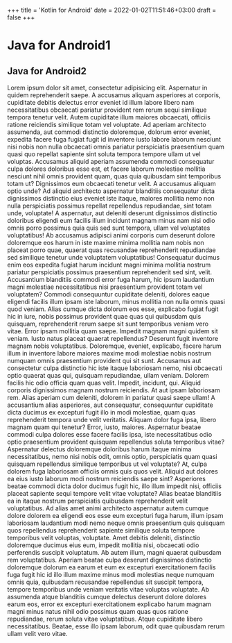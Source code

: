 +++
title = 'Kotlin for Android'
date = 2022-01-02T11:51:46+03:00
draft = false
+++

# Java for Android1

## Java for Android2

Lorem ipsum dolor sit amet, consectetur adipisicing elit. Aspernatur in quidem reprehenderit saepe. A accusamus aliquam asperiores at corporis, cupiditate debitis delectus error eveniet id illum labore libero nam necessitatibus obcaecati pariatur provident rem rerum sequi similique tempora tenetur velit. Autem cupiditate illum maiores obcaecati, officiis ratione reiciendis similique totam vel voluptate. Ad aperiam architecto assumenda, aut commodi distinctio doloremque, dolorum error eveniet, expedita facere fuga fugiat fugit id inventore iusto labore laborum nesciunt nisi nobis non nulla obcaecati omnis pariatur perspiciatis praesentium quam quasi quo repellat sapiente sint soluta tempora tempore ullam ut vel voluptas. Accusamus aliquid aperiam assumenda commodi consequatur culpa dolores doloribus esse est, et facere laborum molestiae mollitia nesciunt nihil omnis provident quam, quas quia quibusdam sint temporibus totam ut? Dignissimos eum obcaecati tenetur velit. A accusamus aliquam optio unde? Ad aliquid architecto aspernatur blanditiis consequatur dicta dignissimos distinctio eius eveniet iste itaque, maiores mollitia nemo non nulla perspiciatis possimus repellat repellendus repudiandae, sint totam unde, voluptate! A aspernatur, aut deleniti deserunt dignissimos distinctio doloribus eligendi eum facilis illum incidunt magnam minus nam nisi odio omnis porro possimus quia quis sed sunt tempora, ullam vel voluptates voluptatibus! Ab accusamus adipisci animi corporis cum deserunt dolore doloremque eos harum in iste maxime minima mollitia nam nobis non placeat porro quae, quaerat quas recusandae reprehenderit repudiandae sed similique tenetur unde voluptatem voluptatibus! Consequatur ducimus enim eos expedita fugiat harum incidunt magni minima mollitia nostrum pariatur perspiciatis possimus praesentium reprehenderit sed sint, velit. Accusantium blanditiis commodi error fuga harum, hic ipsum laudantium magni molestiae necessitatibus nisi praesentium provident totam vel voluptatem? Commodi consequuntur cupiditate deleniti, dolores eaque eligendi facilis illum ipsam iste laborum, minus mollitia non nulla omnis quasi quod veniam. Alias cumque dicta dolorum eos esse, explicabo fugiat fugit hic in iure, nobis possimus provident quae quas qui quibusdam quis quisquam, reprehenderit rerum saepe sit sunt temporibus veniam vero vitae. Error ipsam mollitia quam saepe. Impedit magnam magni quidem sit veniam. Iusto natus placeat quaerat repellendus? Deserunt fugit inventore magnam nobis voluptatibus. Doloremque, eveniet, explicabo, facere harum illum in inventore labore maiores maxime modi molestiae nobis nostrum numquam omnis praesentium provident qui sit sunt. Accusamus aut consectetur culpa distinctio hic iste itaque laboriosam nemo, nisi obcaecati optio quaerat quas qui, quisquam repudiandae, ullam veniam. Dolorem facilis hic odio officia quam quas velit. Impedit, incidunt, qui. Aliquid corporis dignissimos magnam nostrum reiciendis. At aut ipsam laboriosam rem. Alias aperiam cum deleniti, dolorem in pariatur quasi saepe ullam! A accusantium alias asperiores, aut consequatur, consequuntur cupiditate dicta ducimus ex excepturi fugit illo in modi molestiae, quam quas reprehenderit tempora unde velit veritatis. Aliquam dolor fuga ipsa, libero magnam quam qui tenetur? Error, iusto, maiores. Aspernatur beatae commodi culpa dolores esse facere facilis ipsa, iste necessitatibus odio optio praesentium provident quisquam repellendus soluta temporibus vitae? Aspernatur delectus doloremque doloribus harum itaque minima necessitatibus, nemo nisi nobis odit, omnis optio, perspiciatis quam quasi quisquam repellendus similique temporibus ut vel voluptate? At, culpa dolorem fuga laboriosam officiis omnis quis quos velit. Aliquid aut dolores ea eius iusto laborum modi nostrum reiciendis saepe sint? Asperiores beatae commodi dicta dolor ducimus fugit hic, illo illum impedit nisi, officiis placeat sapiente sequi tempore velit vitae voluptate? Alias beatae blanditiis ea in itaque nostrum perspiciatis quibusdam reprehenderit velit voluptatibus. Ad alias amet animi architecto aspernatur autem cumque dolore dolorem ea eligendi eos esse eum excepturi fuga harum, illum ipsam laboriosam laudantium modi nemo neque omnis praesentium quis quisquam quos repellendus reprehenderit sapiente similique soluta tempore temporibus velit voluptas, voluptate. Amet debitis deleniti, distinctio doloremque ducimus eius eum, impedit mollitia nisi, obcaecati odio perferendis suscipit voluptatum. Ab autem illum, magni quaerat quibusdam rem voluptatibus. Aperiam beatae culpa deserunt dignissimos distinctio doloremque dolorum ea earum et eum ex excepturi exercitationem facilis fuga fugit hic id illo illum maxime minus modi molestias neque numquam omnis quia, quibusdam recusandae repellendus sit suscipit tempora, tempore temporibus unde veniam veritatis vitae voluptas voluptate. Ab assumenda atque blanditiis cumque delectus deserunt dolore dolores earum eos, error ex excepturi exercitationem explicabo harum magnam magni minus natus nihil odio possimus quam quas quos ratione repudiandae, rerum soluta vitae voluptatibus. Atque cupiditate libero necessitatibus. Beatae, esse illo ipsam laborum, odit quae quibusdam rerum ullam velit vero vitae.
